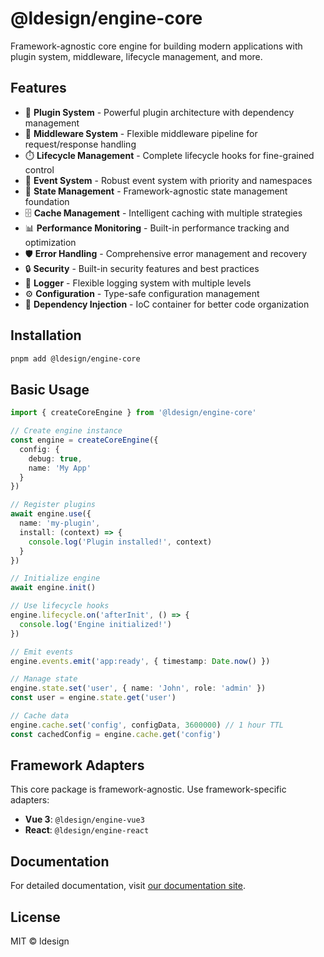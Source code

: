# @ldesign/engine-core

Framework-agnostic core engine for building modern applications with plugin system, middleware, lifecycle management, and more.

## Features

- 🔌 **Plugin System** - Powerful plugin architecture with dependency management
- 🔄 **Middleware System** - Flexible middleware pipeline for request/response handling
- ⏱️ **Lifecycle Management** - Complete lifecycle hooks for fine-grained control
- 📡 **Event System** - Robust event system with priority and namespaces
- 💾 **State Management** - Framework-agnostic state management foundation
- 🗄️ **Cache Management** - Intelligent caching with multiple strategies
- 📊 **Performance Monitoring** - Built-in performance tracking and optimization
- 🛡️ **Error Handling** - Comprehensive error management and recovery
- 🔒 **Security** - Built-in security features and best practices
- 📝 **Logger** - Flexible logging system with multiple levels
- ⚙️ **Configuration** - Type-safe configuration management
- 💉 **Dependency Injection** - IoC container for better code organization

## Installation

```bash
pnpm add @ldesign/engine-core
```

## Basic Usage

```typescript
import { createCoreEngine } from '@ldesign/engine-core'

// Create engine instance
const engine = createCoreEngine({
  config: {
    debug: true,
    name: 'My App'
  }
})

// Register plugins
await engine.use({
  name: 'my-plugin',
  install: (context) => {
    console.log('Plugin installed!', context)
  }
})

// Initialize engine
await engine.init()

// Use lifecycle hooks
engine.lifecycle.on('afterInit', () => {
  console.log('Engine initialized!')
})

// Emit events
engine.events.emit('app:ready', { timestamp: Date.now() })

// Manage state
engine.state.set('user', { name: 'John', role: 'admin' })
const user = engine.state.get('user')

// Cache data
engine.cache.set('config', configData, 3600000) // 1 hour TTL
const cachedConfig = engine.cache.get('config')
```

## Framework Adapters

This core package is framework-agnostic. Use framework-specific adapters:

- **Vue 3**: `@ldesign/engine-vue3`
- **React**: `@ldesign/engine-react`

## Documentation

For detailed documentation, visit [our documentation site](https://ldesign.github.io/engine/).

## License

MIT © ldesign

